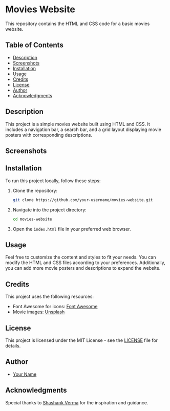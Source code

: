 # Movies Website

This repository contains the HTML and CSS code for a basic movies website.

## Table of Contents

- [Description](#description)
- [Screenshots](#screenshots)
- [Installation](#installation)
- [Usage](#usage)
- [Credits](#credits)
- [License](#license)
- [Author](#author)
- [Acknowledgments](#acknowledgments)

## Description

This project is a simple movies website built using HTML and CSS. It includes a navigation bar, a search bar, and a grid layout displaying movie posters with corresponding descriptions.

## Screenshots

[//]: # "Include screenshots of your website here."

## Installation

To run this project locally, follow these steps:

1. Clone the repository:

   ```bash
   git clone https://github.com/your-username/movies-website.git
   ```

2. Navigate into the project directory:

   ```bash
   cd movies-website
   ```

3. Open the `index.html` file in your preferred web browser.

## Usage

Feel free to customize the content and styles to fit your needs. You can modify the HTML and CSS files according to your preferences. Additionally, you can add more movie posters and descriptions to expand the website.

## Credits

This project uses the following resources:

- Font Awesome for icons: [Font Awesome](https://fontawesome.com/)
- Movie images: [Unsplash](https://unsplash.com/)

## License

This project is licensed under the MIT License - see the [LICENSE](LICENSE) file for details.

## Author

- [Your Name](https://github.com/your-username)

## Acknowledgments

Special thanks to [Shashank Verma](https://github.com/shashank-verma) for the inspiration and guidance.
